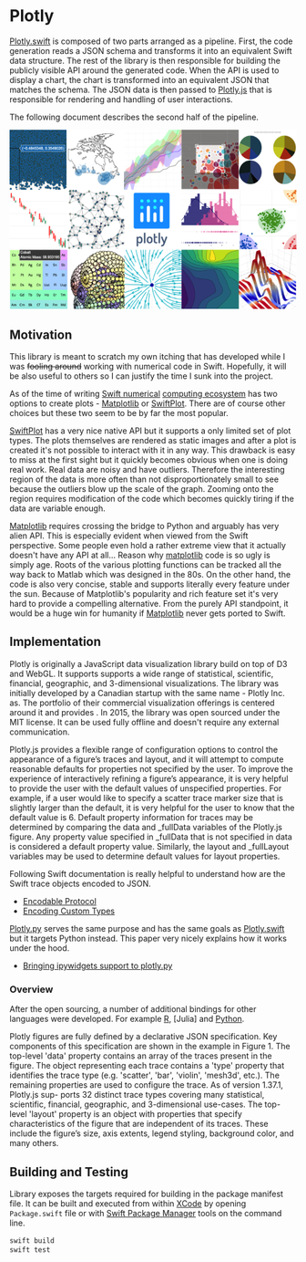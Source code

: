 
# Plotly


[Plotly.swift] is composed of two parts arranged as a pipeline. First, the code generation reads a JSON schema and transforms it into an equivalent Swift data structure. The rest of the library is then responsible for building the publicly visible API around the generated code. When the API is used to display a chart, the chart is transformed into an equivalent JSON that matches the schema. The JSON data is then passed to [Plotly.js] that is responsible for rendering and handling of user interactions.

The following document describes the second half of the pipeline.

![Plotly Charts]


## Motivation

This library is meant to scratch my own itching that has developed while I was ~~fooling around~~ working with numerical code in Swift. Hopefully, it will be also useful to others so I can justify the time I sunk into the project.

As of the time of writing [Swift numerical][Swift Numerics] [computing ecosystem][Swift for TensorFlow] has two options to create plots - [Matplotlib] or [SwiftPlot]. There are of course other choices but these two seem to be by far the most popular.

[SwiftPlot] has a very nice native API but it supports a only limited set of plot types. The plots themselves are rendered as static images and after a plot is created it's not possible to interact with it in any way. This drawback is easy to miss at the first sight but it quickly becomes obvious when one is doing real work. Real data are noisy and have outliers. Therefore the interesting region of the data is more often than not disproportionately small to see because the outliers blow up the scale of the graph. Zooming onto the region requires modification of the code which becomes quickly tiring if the data are variable enough.

[Matplotlib] requires crossing the bridge to Python and arguably has very alien API. This is especially evident when viewed from the Swift perspective. Some people even hold a rather extreme view that it actually doesn't have any API at all... Reason why [matplotlib] code is so ugly is simply age. Roots of the various plotting functions can be tracked all the way back to Matlab which was designed in the 80s. On the other hand, the code is also very concise, stable and supports literally every feature under the sun. Because of Matplotlib's popularity and rich feature set it's very hard to provide a compelling alternative. From the purely API standpoint, it would be a huge win for humanity if [Matplotlib] never gets ported to Swift.


## Implementation

Plotly is originally a JavaScript data visualization library build on top of D3 and WebGL. It supports supports a wide range of statistical, scientific, financial, geographic, and 3-dimensional visualizations. The library was initially developed by a Canadian startup with the same name - Plotly Inc. as. The portfolio of their commercial visualization offerings is centered around it and provides . In 2015, the library was open sourced under the MIT license. It can be used fully offline  and doesn't require any external communication.


Plotly.js provides a flexible range of configuration options to control the appearance of a figure’s traces and layout, and it will attempt to compute reasonable defaults for properties not specified by the user.
To improve the experience of interactively refining a figure’s appearance, it is very helpful to provide the user with the default values of unspecified properties. For example, if a user would like to specify a scatter trace marker size that is slightly larger than the default, it is very helpful for the user to know that the default value is 6.
Default property information for traces may be determined by comparing the data and _fullData variables of the Plotly.js figure. Any property value specified in _fullData that is not specified in data is considered a default property value. Similarly, the layout and _fullLayout variables may be used to determine default values for layout properties.

Following Swift documentation is really helpful to understand how are the Swift trace objects encoded to JSON.
 - [Encodable Protocol][`Encodable`]
 - [Encoding Custom Types]

[Plotly.py] serves the same purpose and has the same goals as [Plotly.swift] but it targets Python instead. This paper very nicely explains how it works under the hood.
 - [Bringing ipywidgets support to plotly.py]
 
### Overview



After the open sourcing, a number of additional bindings for other languages were developed. For example [R](), [Julia] and [Python](). 

Plotly figures are fully defined by a declarative JSON specification. Key components of this specification are shown in the example in Figure 1.
The top-level 'data' property contains an array of the traces present in the figure. The object representing each trace contains a 'type' property that identifies the trace type (e.g. 'scatter', 'bar', 'violin', 'mesh3d', etc.). The remaining properties are used to configure the trace. As of version 1.37.1, Plotly.js sup- ports 32 distinct trace types covering many statistical, scientific, financial, geographic, and 3-dimensional use-cases.
The top-level 'layout' property is an object with properties that specify characteristics of the figure that are independent of its traces. These include the figure’s size, axis extents, legend styling, background color, and many others.


## Building and Testing

Library exposes the targets required for building in the package manifest file. It can be built and executed from within [XCode] by opening `Package.swift` file or with [Swift Package Manager] tools on the command line.

```shell
swift build
swift test 
```





[Plotly Charts]: https://raw.githubusercontent.com/cldougl/plot_images/add_r_img/plotly_2017.png

[Swift Numerics]: https://swift.org/blog/numerics/
[Swift for TensorFlow]: https://www.tensorflow.org/swift/
[Matplotlib]: https://matplotlib.org
[SwiftPlot]: https://github.com/KarthikRIyer/swiftplot

[`Encodable`]: https://developer.apple.com/documentation/swift/encodable
[Encoding Custom Types]: https://developer.apple.com/documentation/foundation/archives_and_serialization/encoding_and_decoding_custom_types
[Bringing ipywidgets support to plotly.py]: http://conference.scipy.org/proceedings/scipy2018/pdfs/jon_mease.pdf

[XCode]: https://developer.apple.com/xcode/
[Swift Package Manager]: https://swift.org/package-manager/

[Plotly.swift]: https://github.com/vojtamolda/Plotly.swift/
[Plotly.py]: https://github.com/plotly/plotly.py
[Plotly.js]: https://github.com/plotly/plotly.js/
